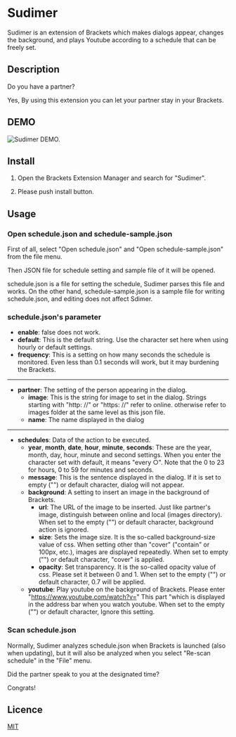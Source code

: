 # Sudimer

Sudimer is an extension of Brackets which makes dialogs appear, changes the background, and plays Youtube according to a schedule that can be freely set.

## Description

Do you have a partner?

Yes, By using this extension you can let your partner stay in your Brackets.

## DEMO

![Sudimer DEMO.](http://noji.wpblog.jp/wp-content/uploads/2017/12/sudimer_000.gif)

## Install

1. Open the Brackets Extension Manager and search for "Sudimer".

2. Please push install button.

## Usage

### Open schedule.json and schedule-sample.json

First of all, select "Open schedule.json" and "Open schedule-sample.json" from the file menu.

Then JSON file for schedule setting and sample file of it will be opened.

schedule.json is a file for setting the schedule, Sudimer parses this file and works.
On the other hand, schedule-sample.json is a sample file for writing schedule.json, and editing does not affect Sdimer.

### schedule.json's parameter

+ __enable__: false does not work.
+ __default__: This is the default string. Use the character set here when using hourly or default settings.
+ __frequency__: This is a setting on how many seconds the schedule is monitored. Even less than 0.1 seconds will work, but it may burdening the Brackets.

********

+ __partner__: The setting of the person appearing in the dialog.
   + __image__: This is the string for image to set in the dialog. Strings starting with "http: //" or "https: //" refer to online. otherwise refer to images folder at the same level as this json file.
   + __name__: The name displayed in the dialog

********

+ __schedules__: Data of the action to be executed.
   + __year__, __month__, __date__, __hour__, __minute__, __seconds__: These are the year, month, day, hour, minute and second settings. When you enter the character set with default, it means "every ○". Note that the 0 to 23 for hours, 0 to 59 for minutes and seconds.
   + __message__: This is the sentence displayed in the dialog. If it is set to empty ("") or default character, dialog will not appear.
   + __background__: A setting to insert an image in the background of Brackets.
      + __url__: The URL of the image to be inserted. Just like partner's image, distinguish between online and local (images directory). When set to the empty ("") or default character, background action is ignored.
      + __size__: Sets the image size. It is the so-called background-size value of css. When setting other than "cover" ("contain" or 100px, etc.), images are displayed repeatedly. When set to empty ("") or default character, "cover" is applied.
      + __opacity__: Set transparency. It is the so-called opacity value of css. Please set it between 0 and 1. When set to the empty ("") or default character, 0.7 will be applied.
   + __youtube__: Play youtube on the background of Brackets. Please enter "https://www.youtube.com/watch?v=" This part "which is displayed in the address bar when you watch youtube. When set to the empty ("") or default character, Ignore this setting.
   
### Scan schedule.json

Normally, Sudimer analyzes schedule.json when Brackets is launched (also when updating), but it will also be analyzed when you select "Re-scan schedule" in the "File" menu.

Did the partner speak to you at the designated time?

Congrats!

## Licence

[MIT](https://github.com/Go-Noji/Sudimer/blob/master/LICENSE)

